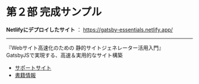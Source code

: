 # 第２部 完成サンプル

**Netlifyにデプロイしたサイト** ： https://gatsby-essentials.netlify.app/


------------------------------------------------------

『Webサイト高速化のための 静的サイトジェネレーター活用入門』  
  GatsbyJSで実現する、高速＆実用的なサイト構築

* [サポートサイト](https://book.mynavi.jp/supportsite/detail/9784839973001.html) 
* [書籍情報](https://ebisu.com/gatsbyjs-book/)
